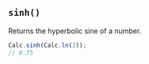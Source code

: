 ## `sinh()`

Returns the hyperbolic sine of a number.

```javascript
Calc.sinh(Calc.ln(2));
// 0.75
```

